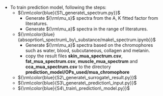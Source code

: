 - To train prediction model, following the steps:
    - ${\rm\color{blue}{S1\_generate\_spectrum.py}}$
        - Generate ${\rm\mu_s}$ spectra from the A, K fitted factor from literatures.
        - Generate ${\rm\mu_a}$ spectra in the range of literatures.
    - ${\rm\color{blue}{absoprtion\_spectrum\_by\_substance/make\_spectrum.ipynb}}$
        - Generate ${\rm\mu_a}$ spectra based on the chromophores such as water, blood, subcutaneous, collagen and melanin.
        - copy the result files **skin_mua_spectrum.csv**, **fat_mua_spectrum.csv**, **muscle_mua_spectrum** and **cca_mua_spectrum.csv** to the directory **prediction_model/OPs_used/mua_chromophore**
    - ${\rm\color{blue}{S2\_generate\_surrogate\_result.py}}$
    - ${\rm\color{blue}{S3\_generate\_prediction\_input.py}}$
    - ${\rm\color{blue}{S4\_train\_prediction\_model.py}}$